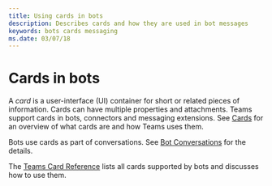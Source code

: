 ```yaml
---
title: Using cards in bots
description: Describes cards and how they are used in bot messages
keywords: bots cards messaging
ms.date: 03/07/18
---
```

# Cards in bots

A *card* is a user-interface (UI) container for short or related pieces of information. Cards can have multiple properties and attachments. Teams support cards in bots, connectors and messaging extensions. See [Cards](~/concepts/cards/cards) for an overview of what cards are and how Teams uses them.

Bots use cards as part of conversations. See [Bot Conversations](~/concepts/bots/bots-conversations) for the details.

The [Teams Card Reference](~/concepts/cards-reference) lists all cards supported by bots and discusses how to use them.